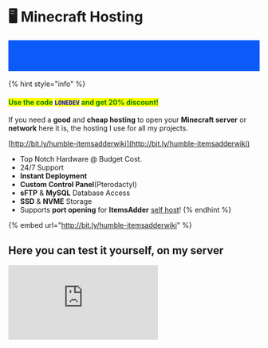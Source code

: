 # 🖥 Minecraft Hosting

![](/.gitbook/assets/minecraft-hosting.gif)

{% hint style="info" %}
#### <mark style="color:green;">Use the code</mark> <mark style="color:blue;">`LONEDEV`</mark> <mark style="color:green;">and get 20% discount!</mark>

If you need a **good** and **cheap hosting** to open your **Minecraft server** or **network** here it is, the hosting I use for all my projects.

[http://bit.ly/humble-itemsadderwiki](http://bit.ly/humble-itemsadderwiki)

* Top Notch Hardware @ Budget Cost.
* 24/7 Support
* **Instant Deployment**
* **Custom Control Panel**(Pterodactyl)
* **sFTP** & **MySQL** Database Access
* **SSD** & **NVME** Storage
* Supports **port opening** for **ItemsAdder** [self host](../plugin-usage/resourcepack-hosting/resourcepack-self-hosting.md)!
{% endhint %}

{% embed url="http://bit.ly/humble-itemsadderwiki" %}

## Here you can test it yourself, on my server

![](http://www.matteodev.it/spigot/test\_server\_banner.php)
